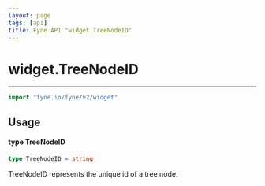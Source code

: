 ```yaml
---
layout: page
tags: [api]
title: Fyne API "widget.TreeNodeID"
---
```


# widget.TreeNodeID
---
```go
import "fyne.io/fyne/v2/widget"
```

## Usage

#### type TreeNodeID

```go
type TreeNodeID = string
```

TreeNodeID represents the unique id of a tree node.
